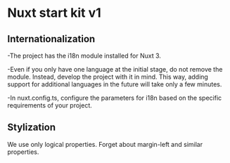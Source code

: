# Nuxt start kit v1

## Internationalization

-The project has the i18n module installed for Nuxt 3.

-Even if you only have one language at the initial stage, do not remove the module. Instead, develop the project with it in mind. This way, adding support for additional languages in the future will take only a few minutes.

-In nuxt.config.ts, configure the parameters for i18n based on the specific requirements of your project.

## Stylization

We use only logical properties. Forget about margin-left and similar properties.
